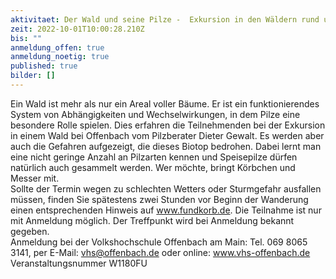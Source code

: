 ```yaml
---
aktivitaet: Der Wald und seine Pilze -  Exkursion in den Wäldern rund um Offenbach
zeit: 2022-10-01T10:00:28.210Z
bis: ""
anmeldung_offen: true
anmeldung_noetig: true
published: true
bilder: []
---
```

Ein Wald ist mehr als nur ein Areal voller Bäume. Er ist ein funktionierendes System von Abhängigkeiten und Wechselwirkungen, in dem Pilze eine besondere Rolle spielen. Dies erfahren die Teilnehmenden bei der Exkursion in einem Wald bei Offenbach vom Pilzberater Dieter Gewalt.
Es werden aber auch die Gefahren aufgezeigt, die dieses Biotop bedrohen. Dabei lernt man eine nicht geringe Anzahl an Pilzarten kennen und Speisepilze dürfen natürlich auch gesammelt werden. Wer möchte, bringt Körbchen und Messer mit.  
Sollte der Termin wegen zu schlechten Wetters oder Sturmgefahr ausfallen müssen, finden Sie spätestens zwei Stunden vor Beginn der Wanderung einen entsprechenden Hinweis auf www.fundkorb.de. Die Teilnahme ist nur mit Anmeldung möglich. Der Treffpunkt wird bei Anmeldung bekannt gegeben.  
Anmeldung bei der Volkshochschule Offenbach am Main: 
Tel. 069 8065 3141, per E-Mail: vhs@offenbach.de oder online: www.vhs-offenbach.de
Veranstaltungsnummer W1180FU

